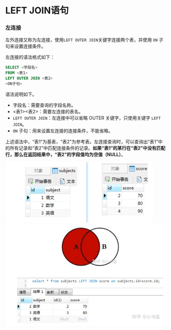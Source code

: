 # LEFT JOIN语句

### 左连接

左外连接又称为左连接，使用` LEFT OUTER JOIN `关键字连接两个表，并使用 `ON` 子句来设置连接条件。

左连接的语法格式如下：

```sql
SELECT <字段名> 
FROM <表1> 
LEFT OUTER JOIN <表2> 
<ON子句>
```



语法说明如下。

- 字段名：需要查询的字段名称。
- <表1><表2>：需要左连接的表名。
- `LEFT OUTER JOIN`：左连接中可以省略 OUTER 关键字，只使用关键字 `LEFT JOIN`。
- `ON` 子句：用来设置左连接的连接条件，不能省略。


上述语法中，“表1”为基表，“表2”为参考表。左连接查询时，可以查询出“表1”中的所有记录和“表2”中匹配连接条件的记录。**如果“表1”的某行在“表2”中没有匹配行，那么在返回结果中，“表2”的字段值均为空值（NULL）**。

<img src=".\img\image-20200816213534191.png" alt="image-20200816213534191" style="zoom:80%;" />

<img src=".\img\image-20200816213624600.png" alt="image-20200816213624600" style="zoom:80%;" />

